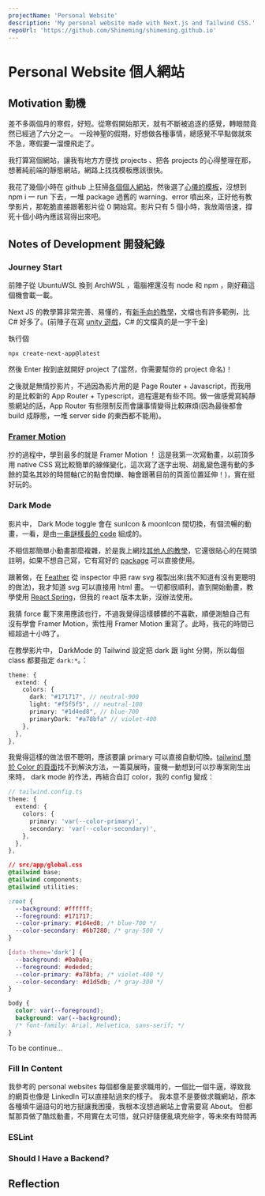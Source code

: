 ```yaml
---
projectName: 'Personal Website'
description: 'My personal website made with Next.js and Tailwind CSS.'
repoUrl: 'https://github.com/Shimeming/shimeming.github.io'
---
```


# Personal Website 個人網站

## Motivation 動機

差不多兩個月的寒假，好短。從寒假開始那天，就有不斷被追逐的感覺，轉眼間竟然已經過了六分之一。
一段神聖的假期，好想做各種事情，總感覺不早點做就來不急，寒假要一溜煙飛走了。

我打算寫個網站，讓我有地方方便找 projects 、把各 projects 的心得整理在那，想著純前端的靜態網站，網路上找找模板應該很快。

我花了幾個小時在 github 上狂掃[各個個人網站](https://github.com/stars/Shimeming/lists/portfolio-website)，然後選了[心儀的模板](https://minimal-nextjs-portfolio-website.vercel.app/)，沒想到 npm i 一 run 下去，一堆 package 過舊的 warning、error 噴出來，正好他有教學影片，那乾脆直接跟著影片從 0 開始寫。影片只有 5 個小時，我放兩倍速，撐死十個小時內應該寫得出來吧。

## Notes of Development 開發紀錄

### Journey Start
前陣子從 UbuntuWSL 換到 ArchWSL ，電腦裡還沒有 node 和 npm ，剛好藉這個機會載一載。

Next JS 的教學算非常完善、易懂的，有[新手向的教學](https://nextjs.org/learn)，文檔也有許多範例，比 C# 好多了。(前陣子在寫 [unity 遊戲](/projects?projectName=hallucination)，C# 的文檔真的是一字千金)

執行個
```shell
npx create-next-app@latest
```
然後 Enter 按到底就開好 project 了(當然，你需要幫你的 project 命名)！

之後就是無情抄影片，不過因為影片用的是 Page Router + Javascript，而我用的是比較新的 App Router + Typescript，過程還是有些不同。做一做感覺寫純靜態網站的話，App Router 有些限制反而會讓事情變得比較麻煩(因為最後都會 build 成靜態，一堆 server side 的東西都不能用)。

### [Framer Motion](https://github.com/motiondivision/motion)
抄的過程中，學到最多的就是 Framer Motion ！
這是我第一次寫動畫，以前頂多用 native CSS 寫比較簡單的線條變化，這次寫了逐字出現、胡亂變色還有動的多餘的莫名其妙的時間軸(它的點會閃爍、軸會跟著目前的頁面位置延伸！)，實在挺好玩的。

### Dark Mode
影片中， Dark Mode toggle 會在 sunIcon & moonIcon 間切換，有個流暢的動畫，一看，是由[一串謎樣長的 code](https://github.com/codebucks27/Next.js-Developer-Portfolio-Starter-Code/blob/main/public/All-Texts/Icons.txt) 組成的。

不相信那簡單小動畫那麼複雜，於是我上網找[其他人的教學](https://jfelix.info/blog/using-react-spring-to-animate-svg-icons-dark-mode-toggle)，它還很貼心的在開頭註明，如果不想自己寫，它有寫好的 [package](https://github.com/JoseRFelix/react-toggle-dark-mode) 可以直接使用。

跟著做，在 [Feather](https://feathericons.com/) 從 inspector 中把 raw svg 複製出來(我不知道有沒有更聰明的做法)，我才知道 svg 可以直接用 html 畫。
一切都很順利，直到開始動畫，教學使用 [React Spring](https://github.com/pmndrs/react-spring)，但我的 react 版本太新，沒辦法使用。

我猜 force 載下來用應該也行，不過我覺得這樣髒髒的不喜歡，順便測驗自己有沒有學會 Framer Motion，索性用 Framer Motion 重寫了。此時，我花的時間已經超過十小時了。

在教學影片中， DarkMode 的 Tailwind 設定把 dark 跟 light 分開，所以每個 class 都要指定 `dark:*`。：
```ts
theme: {
  extend: {
    colors: {
      dark: "#171717", // neutral-900
      light: "#f5f5f5", // neutral-100
      primary: "#1d4ed8", // blue-700
      primaryDark: "#a78bfa" // violet-400
    },
  },
},
```

我覺得這樣的做法很不聰明，應該要讓 primary 可以直接自動切換。[tailwind 關於 Color 的頁面](https://tailwindcss.com/docs/customizing-colors)找不到解決方法，一籌莫展時，靈機一動想到可以抄專案剛生出來時， dark mode 的作法，再結合自訂 color，我的 config 變成：
```ts
// tailwind.config.ts
theme: {
  extend: {
    colors: {
      primary: 'var(--color-primary)',
      secondary: 'var(--color-secondary)',
    },
  },
},
```

```css
// src/app/global.css
@tailwind base;
@tailwind components;
@tailwind utilities;

:root {
  --background: #ffffff;
  --foreground: #171717;
  --color-primary: #1d4ed8; /* blue-700 */
  --color-secondary: #6b7280; /* gray-500 */
}

[data-theme='dark'] {
  --background: #0a0a0a;
  --foreground: #ededed;
  --color-primary: #a78bfa; /* violet-400 */
  --color-secondary: #d1d5db; /* gray-300 */
}

body {
  color: var(--foreground);
  background: var(--background);
  /* font-family: Arial, Helvetica, sans-serif; */
}

```

To be continue...



### Fill In Content
我參考的 personal websites 每個都像是要求職用的，一個比一個牛逼，導致我的網頁也像是 LinkedIn 可以直接貼過來的樣子。
我本意不是要做求職網站，原本各種填牛逼語句的地方挺讓我困擾，我根本沒想過網站上會需要寫 About。
但都幫那頁做了酷炫動畫，不用實在太可惜，就只好隨便亂填充些字，等未來有時間再

### ESLint

### Should I Have a Backend?

## Reflection
